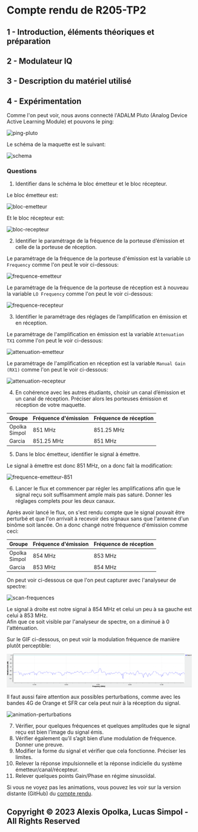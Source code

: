 # Compte rendu de R205-TP2


## 1 - Introduction, éléments théoriques et préparation

## 2 - Modulateur IQ

## 3 - Description du matériel utilisé

## 4 - Expérimentation

Comme l'on peut voir, nous avons connecté l'ADALM Pluto (Analog Device Active Learning Module) et pouvons le ping:

![ping-pluto](./src/img/ping-adalm-pluto.jpg)

Le schéma de la maquette est le suivant:

![schema](src/img/schema.jpg)

### Questions

1. Identifier dans le schéma le bloc émetteur et le bloc récepteur.

  Le bloc émetteur est:

  ![bloc-emetteur](./src/img/bloc-emetteur.jpg)

  Et le bloc récepteur est:

  ![bloc-recepteur](./src/img/bloc-recepteur.jpg)

2. Identifier le paramétrage de la fréquence de la porteuse d’émission et celle de la porteuse de réception.

  Le paramétrage de la fréquence de la porteuse d'émission est la variable `LO Frequency` comme l'on peut le voir ci-dessous:

  ![frequence-emetteur](./src/img/frequence-emetteur.jpg)

  Le paramétrage de la fréquence de la porteuse de réception est à nouveau la variable `LO Frequency` comme l'on peut le voir ci-dessous:

  ![frequence-recepteur](./src/img/frequence-recepteur.jpg)

3. Identifier le paramétrage des réglages de l’amplification en émission et en réception.

  Le paramétrage de l'amplification en émission est la variable `Attenuation TX1` comme l'on peut le voir ci-dessous:

  ![attenuation-emetteur](./src/img/attenuation-emetteur.jpg)

  Le paramétrage de l'amplification en réception est la variable `Manual Gain (RX1)` comme l'on peut le voir ci-dessous:

  ![attenuation-recepteur](./src/img/attenuation-recepteur.jpg)

4. En cohérence avec les autres étudiants, choisir un canal d’émission et un canal de réception. Préciser alors les porteuses émission et réception de votre maquette.

  | Groupe             | Fréquence d'émission | Fréquence de réception |
  | ------------------ | -------------------- | ---------------------- |
  | Opolka <br> Simpol | 851 MHz              | 851.25 MHz             |
  | Garcia             | 851.25 MHz           | 851 MHz                |

5. Dans le bloc émetteur, identifier le signal à émettre.

  Le signal à émettre est donc 851 MHz, on a donc fait la modification:

  ![frequence-emetteur-851](./src/img/frequence-emetteur-851.jpg)

6. Lancer le flux et commencer par régler les amplifications afin que le signal reçu soit suffisamment ample mais pas saturé. Donner les réglages complets pour les deux canaux.

Après avoir lancé le flux, on s'est rendu compte que le signal pouvait être perturbé et que l'on arrivait à recevoir des signaux sans que l'antenne d'un binôme soit lancée. On a donc changé notre fréquence d'émission comme ceci:

  | Groupe             | Fréquence d'émission | Fréquence de réception |
  | ------------------ | -------------------- | ---------------------- |
  | Opolka <br> Simpol | 854 MHz              | 853 MHz                |
  | Garcia             | 853 MHz              | 854 MHz                |

On peut voir ci-dessous ce que l'on peut capturer avec l'analyseur de spectre:

  ![scan-frequences](./src/img/scan-frequences.png)

Le signal à droite est notre signal à 854 MHz et celui un peu à sa gauche est celui à 853 MHz.  
Afin que ce soit visible par l'analyseur de spectre, on a diminué à 0 l'atténuation.

Sur le GIF ci-dessous, on peut voir la modulation fréquence de manière plutôt perceptible:

![animation-frequence](./src/img/animation-frequence.gif)

Il faut aussi faire attention aux possibles perturbations, comme avec les bandes 4G de Orange et SFR car cela peut nuir à la réception du signal.

![animation-perturbations](./src/img/animation-perturbations.gif)

7. Vérifier, pour quelques fréquences et quelques amplitudes que le signal reçu est bien l’image du signal émis.
8. Vérifier également qu’il s’agit bien d’une modulation de fréquence. Donner une preuve.
9.  Modifier la forme du signal et vérifier que cela fonctionne. Préciser les limites.
10.  Relever la réponse impulsionnelle et la réponse indicielle du système émetteur/canal/récepteur.
11.  Relever quelques points Gain/Phase en régime sinusoïdal.


Si vous ne voyez pas les animations, vous pouvez les voir
sur la version distante (GitHub) du [compte rendu](https://github.com/alexis-opolka/import-cours-but-rt/blob/master/cours/modules/R205/R205-TP/R205-TP2/R205-TP2.md).

## Copyright &copy; 2023 Alexis Opolka, Lucas Simpol - All Rights Reserved
